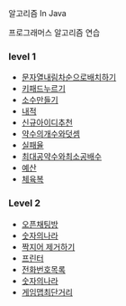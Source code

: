 알고리즘 In Java

프로그래머스 알고리즘 연습

### level 1
- [문자열내림차순으로배치하기](./src/main/java/programmers/level1/문자열내림차순으로배치하기)
- [키패드누르기](./src/main/java/programmers/level1/키패드누르기)
- [소수만들기](./src/main/java/programmers/level1/소수만들기)
- [내적](./src/main/java/programmers/level1/내적)
- [신규아이디추천](./src/main/java/programmers/level1/신규아이디추천)
- [약수의개수와덧셈](./src/main/java/programmers/level1/약수의개수와덧셈)
- [실패율](./src/main/java/programmers/level1/실패율)
- [최대공약수와최소공배수](./src/main/java/programmers/level1/최대공약수와최소공배수)
- [예산](./src/main/java/programmers/level1/예산)
- [체육복](./src/main/java/programmers/level1/체육복)


### Level 2
- [오픈채팅방](./src/main/java/programmers/level2/오픈채팅방)
- [숫자의나라](./src/main/java/programmers/level2/숫자의나라)
- [짝지어 제거하기](./src/main/java/programmers/level2/짝지어제거하기)
- [프린터](./src/main/java/programmers/level2/프린터)
- [전화번호목록](./src/main/java/programmers/level2/전화번호목록)
- [숫자의나라](./src/main/java/programmers/level2/숫자의나라)
- [게임맵최단거리](./src/main/java/programmers/level2/게임맵최단거리)


